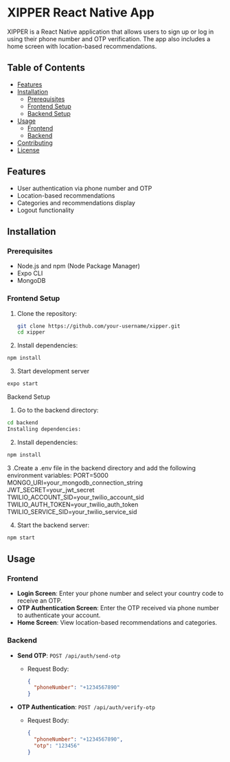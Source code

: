 # XIPPER React Native App

XIPPER is a React Native application that allows users to sign up or log in using their phone number and OTP verification. The app also includes a home screen with location-based recommendations.

## Table of Contents

- [Features](#features)
- [Installation](#installation)
  - [Prerequisites](#prerequisites)
  - [Frontend Setup](#frontend-setup)
  - [Backend Setup](#backend-setup)
- [Usage](#usage)
  - [Frontend](#frontend)
  - [Backend](#backend)
- [Contributing](#contributing)
- [License](#license)

## Features

- User authentication via phone number and OTP
- Location-based recommendations
- Categories and recommendations display
- Logout functionality

## Installation

### Prerequisites

- Node.js and npm (Node Package Manager)
- Expo CLI
- MongoDB

### Frontend Setup

1. Clone the repository:
   ```sh
   git clone https://github.com/your-username/xipper.git
   cd xipper
   ```  

2. Install dependencies:
```bash
npm install
```
3. Start development server

```bash
expo start
```
Backend Setup

1. Go to the backend directory:

```bash
cd backend
Installing dependencies:
```
2. Install dependencies:


```bash
npm install
```


3 .Create a .env file in the backend directory and add the following environment variables:
PORT=5000
MONGO_URI=your_mongodb_connection_string
JWT_SECRET=your_jwt_secret
TWILIO_ACCOUNT_SID=your_twilio_account_sid
TWILIO_AUTH_TOKEN=your_twilio_auth_token
TWILIO_SERVICE_SID=your_twilio_service_sid


4. Start the backend server:

```bash
npm start
```
## Usage

### Frontend

- **Login Screen**: Enter your phone number and select your country code to receive an OTP.
- **OTP Authentication Screen**: Enter the OTP received via phone number to authenticate your account.
- **Home Screen**: View location-based recommendations and categories.

### Backend

- **Send OTP**: `POST /api/auth/send-otp`
  - Request Body:
    ```json
    {
      "phoneNumber": "+1234567890"
    }
    ```

- **OTP Authentication**: `POST /api/auth/verify-otp`
  - Request Body:
    ```json
    {
      "phoneNumber": "+1234567890",
      "otp": "123456"
    }
    ```
